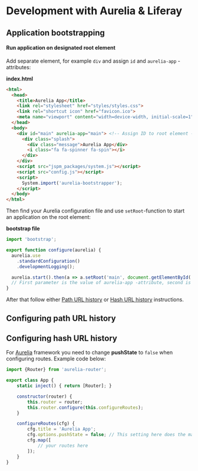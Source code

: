 # Development with Aurelia & Liferay

## Application bootstrapping <a name="bootstrap"></a>

#### Run application on designated root element

Add separate element, for example `div` and assign `id` and `aurelia-app` -attributes:

**index.html**

```html
<html>
  <head>
    <title>Aurelia App</title>
    <link rel="stylesheet" href="styles/styles.css">
    <link rel="shortcut icon" href="favicon.ico">
    <meta name="viewport" content="width=device-width, initial-scale=1">
  </head>
  <body> 
    <div id="main" aurelia-app="main"> <!-- Assign ID to root element -->
      <div class="splash">
        <div class="message">Aurelia App</div>
        <i class="fa fa-spinner fa-spin"></i>
      </div>
    </div>
    <script src="jspm_packages/system.js"></script>
    <script src="config.js"></script>
    <script>
      System.import('aurelia-bootstrapper');
    </script>
  </body>
</html>
```

Then find your Aurelia configuration file and use `setRoot`-function to start an application on the root element:

**bootstrap file**

```javascript
import 'bootstrap';

export function configure(aurelia) {
  aurelia.use
    .standardConfiguration()
    .developmentLogging();

  aurelia.start().then(a => a.setRoot('main', document.getElementById('main'))); // This line is key
  // First parameter is the value of aurelia-app -attribute, second is the id. Make sure id is unique.
}
```

After that follow either [Path URL history](#pathhistory) or [Hash URL history](#hashhistory) instructions.


## Configuring path URL history <a name="pathhistory"></a>

## Configuring hash URL history <a name="hashhistory"></a>

For [Aurelia](http://aurelia.io/) framework you need to change **pushState** to `false` when configuring routes. Example code below: 

```javascript
import {Router} from 'aurelia-router';

export class App {
	static inject() { return [Router]; }

	constructor(router) {
		this.router = router;
		this.router.configure(this.configureRoutes);
	}

	configureRoutes(cfg) {
		cfg.title = 'Aurelia App';
		cfg.options.pushState = false; // This setting here does the magic
		cfg.map([
			// your routes here
		]);
	}
}
```
